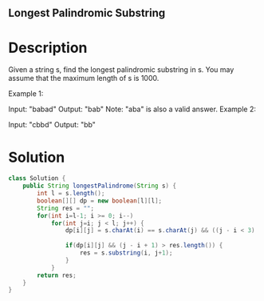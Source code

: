 Longest Palindromic Substring
---

# Description
Given a string s, find the longest palindromic substring in s. You may assume that the maximum length of s is 1000.

Example 1:

Input: "babad"
Output: "bab"
Note: "aba" is also a valid answer.
Example 2:

Input: "cbbd"
Output: "bb"

# Solution
```java
class Solution {
    public String longestPalindrome(String s) {
        int l = s.length();
        boolean[][] dp = new boolean[l][l];
        String res = "";
        for(int i=l-1; i >= 0; i--)
            for(int j=i; j < l; j++) {
                dp[i][j] = s.charAt(i) == s.charAt(j) && ((j - i < 3) || dp[i+1][j-1]);
                
                if(dp[i][j] && (j - i + 1) > res.length()) {
                    res = s.substring(i, j+1);
                }
            }
        return res;
    }
}
```

